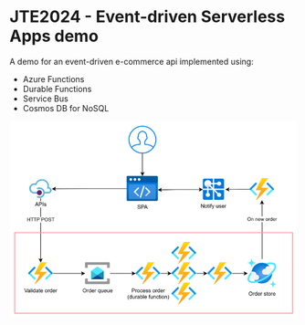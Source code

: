 # JTE2024 - Event-driven Serverless Apps demo

A demo for an event-driven e-commerce api implemented using:
- Azure Functions
- Durable Functions
- Service Bus
- Cosmos DB for NoSQL

![Architecture Diagram](./assets/simplified-architecture-diagram.png)
